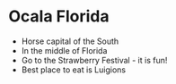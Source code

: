 # Ocala Florida

- Horse capital of the South
- In the middle of Florida
- Go to the Strawberry Festival - it is fun!
- Best place to eat is Luigions
